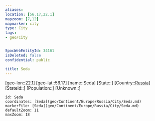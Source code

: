 ```yaml
---
aliases: 
location: [56.17,22.1]
mapzoom: [7,12] 
mapmarker: city 
type: City
tags:
- geo/City


SpocWebEntityId: 34161
isDeleted: false
confidential: public

title: Seda
---
```

[geo-lon::22.1]
[geo-lat::56.17]
[name::Seda]
[State::]
[Country::[Russia](geo/Continent/Europe/Russia.md)]
[StateId::]
[Population::]
[Unknown::]


```leaflet
id: Seda
coordinates: [Seda](geo/Continent/Europe/Russia/City/Seda.md)
markerFile: [Seda](geo/Continent/Europe/Russia/City/Seda.md)
defaultZoom: 11 
maxZoom: 18
```


